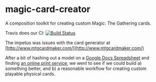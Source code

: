 magic-card-creator
==================

A composition toolkit for creating custom Magic: The Gathering cards.

Travis does our CI: [![Build Status](https://travis-ci.org/barneyb/magic-card-creator.svg?branch=master)](https://travis-ci.org/barneyb/magic-card-creator)

The impetus was issues with the card generator at [http://www.mtgcardmaker.com/](http://www.mtgcardmaker.com/)

After a bit of hashing out a model on a [Google Docs Spreadsheet](https://docs.google.com/spreadsheets/d/17iSbeWZgER-P-_swBY-jfAdZfm9QvhYrX_uEDTCnfyg/edit?usp=sharing)
and finding [an online print service](http://gotprint.net/g/uploadCollectorsCard.do),
we went to see if we could build a) something better, and b) a reasonable
workflow for creating custom playable physical cards.